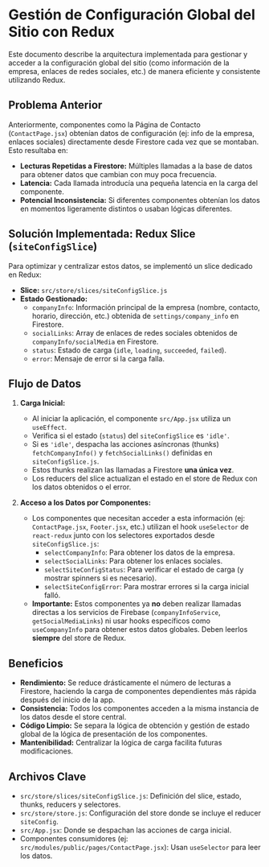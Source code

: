 # Gestión de Configuración Global del Sitio con Redux

Este documento describe la arquitectura implementada para gestionar y acceder a la configuración global del sitio (como información de la empresa, enlaces de redes sociales, etc.) de manera eficiente y consistente utilizando Redux.

## Problema Anterior

Anteriormente, componentes como la Página de Contacto (`ContactPage.jsx`) obtenían datos de configuración (ej: info de la empresa, enlaces sociales) directamente desde Firestore cada vez que se montaban. Esto resultaba en:

*   **Lecturas Repetidas a Firestore:** Múltiples llamadas a la base de datos para obtener datos que cambian con muy poca frecuencia.
*   **Latencia:** Cada llamada introducía una pequeña latencia en la carga del componente.
*   **Potencial Inconsistencia:** Si diferentes componentes obtenían los datos en momentos ligeramente distintos o usaban lógicas diferentes.

## Solución Implementada: Redux Slice (`siteConfigSlice`)

Para optimizar y centralizar estos datos, se implementó un slice dedicado en Redux:

*   **Slice:** `src/store/slices/siteConfigSlice.js`
*   **Estado Gestionado:**
    *   `companyInfo`: Información principal de la empresa (nombre, contacto, horario, dirección, etc.) obtenida de `settings/company_info` en Firestore.
    *   `socialLinks`: Array de enlaces de redes sociales obtenidos de `companyInfo/socialMedia` en Firestore.
    *   `status`: Estado de carga (`idle`, `loading`, `succeeded`, `failed`).
    *   `error`: Mensaje de error si la carga falla.

## Flujo de Datos

1.  **Carga Inicial:**
    *   Al iniciar la aplicación, el componente `src/App.jsx` utiliza un `useEffect`.
    *   Verifica si el estado (`status`) del `siteConfigSlice` es `'idle'`.
    *   Si es `'idle'`, despacha las acciones asíncronas (thunks) `fetchCompanyInfo()` y `fetchSocialLinks()` definidas en `siteConfigSlice.js`.
    *   Estos thunks realizan las llamadas a Firestore **una única vez**.
    *   Los reducers del slice actualizan el estado en el store de Redux con los datos obtenidos o el error.

2.  **Acceso a los Datos por Componentes:**
    *   Los componentes que necesitan acceder a esta información (ej: `ContactPage.jsx`, `Footer.jsx`, etc.) utilizan el hook `useSelector` de `react-redux` junto con los selectores exportados desde `siteConfigSlice.js`:
        *   `selectCompanyInfo`: Para obtener los datos de la empresa.
        *   `selectSocialLinks`: Para obtener los enlaces sociales.
        *   `selectSiteConfigStatus`: Para verificar el estado de carga (y mostrar spinners si es necesario).
        *   `selectSiteConfigError`: Para mostrar errores si la carga inicial falló.
    *   **Importante:** Estos componentes ya **no** deben realizar llamadas directas a los servicios de Firebase (`companyInfoService`, `getSocialMediaLinks`) ni usar hooks específicos como `useCompanyInfo` para obtener estos datos globales. Deben leerlos **siempre** del store de Redux.

## Beneficios

*   **Rendimiento:** Se reduce drásticamente el número de lecturas a Firestore, haciendo la carga de componentes dependientes más rápida después del inicio de la app.
*   **Consistencia:** Todos los componentes acceden a la misma instancia de los datos desde el store central.
*   **Código Limpio:** Se separa la lógica de obtención y gestión de estado global de la lógica de presentación de los componentes.
*   **Mantenibilidad:** Centralizar la lógica de carga facilita futuras modificaciones.

## Archivos Clave

*   `src/store/slices/siteConfigSlice.js`: Definición del slice, estado, thunks, reducers y selectores.
*   `src/store/store.js`: Configuración del store donde se incluye el reducer `siteConfig`.
*   `src/App.jsx`: Donde se despachan las acciones de carga inicial.
*   Componentes consumidores (ej: `src/modules/public/pages/ContactPage.jsx`): Usan `useSelector` para leer los datos. 